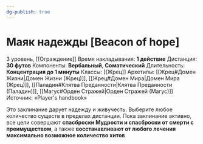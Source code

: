 ```yaml
---
dg-publish: true
---
```

# Маяк надежды [Beacon of hope]
3 уровень, [[Ограждение]]
Время накладывания: **1 действие**
Дистанция: **30 футов**
Компоненты: **Вербальный**, **Соматический**
Длительность: **Концентрация до 1 минуты**
Классы: [[Жрец]]
Архетипы: [[Жрец#Домен Жизни|Домен Жизни (Жрец)]], [[Жрец#Домен Мира|Домен Мира (Жрец)]], [[Паладин#Клятва Преданности|Клятва Преданности (Паладин)]], [[Магус#Орден Стражей|Орден Стражей (Магус)]]
Источник: «Player's handbook»

Это заклинание дарует надежду и живучесть. Выберите любое количество существ в пределах дистанции. Пока заклинание активно, все цели совершают **спасброски Мудрости и спасброски от смерти с преимуществом**, а также **восстанавливают от любого лечения максимально возможное количество хитов**